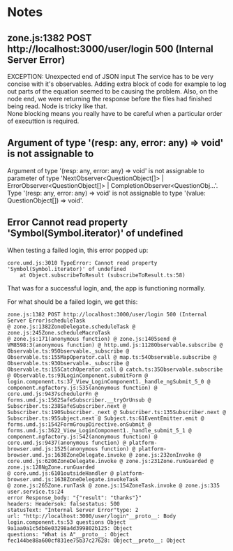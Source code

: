 # Notes

## zone.js:1382 POST http://localhost:3000/user/login 500 (Internal Server Error)
EXCEPTION: Unexpected end of JSON input
The service has to be very concise with it's observables. 
Adding extra block of code for example to log out parts of the equation seemed to be causing the problem.
Also, on the node end, we were returning the response before the files had finished being read.
Node is tricky like that.  
None blocking means you really have to be careful when a particular order of executtion is required.


## Argument of type '(resp: any, error: any) => void' is not assignable to 
Argument of type '(resp: any, error: any) => void' is not assignable to parameter of type 'NextObserver<QuestionObject[]> | ErrorObserver<QuestionObject[]> | CompletionObserver<QuestionObj...'.
  Type '(resp: any, error: any) => void' is not assignable to type '(value: QuestionObject[]) => void'.

## Error Cannot read property 'Symbol(Symbol.iterator)' of undefined

When testing a failed login, this error popped up:
```
core.umd.js:3010 TypeError: Cannot read property 'Symbol(Symbol.iterator)' of undefined
    at Object.subscribeToResult (subscribeToResult.ts:58)
```

That was for a successful login, and, the app is functioning normally.

For what should be a failed login, we get this:
```
zone.js:1382 POST http://localhost:3000/user/login 500 (Internal Server Error)scheduleTask 
@ zone.js:1382ZoneDelegate.scheduleTask @ zone.js:245Zone.scheduleMacroTask 
@ zone.js:171(anonymous function) @ zone.js:1405send @ VM8598:3(anonymous function) @ http.umd.js:1128Observable.subscribe @ Observable.ts:95Observable._subscribe @ Observable.ts:155MapOperator.call @ map.ts:54Observable.subscribe @ Observable.ts:93Observable._subscribe @ Observable.ts:155CatchOperator.call @ catch.ts:35Observable.subscribe @ Observable.ts:93LoginComponent.submitForm @ login.component.ts:37_View_LoginComponent1._handle_ngSubmit_5_0 @ component.ngfactory.js:535(anonymous function) @ core.umd.js:9437schedulerFn @ forms.umd.js:1562SafeSubscriber.__tryOrUnsub @ Subscriber.ts:238SafeSubscriber.next @ Subscriber.ts:190Subscriber._next @ Subscriber.ts:135Subscriber.next @ Subscriber.ts:95Subject.next @ Subject.ts:61EventEmitter.emit @ forms.umd.js:1542FormGroupDirective.onSubmit @ forms.umd.js:3622_View_LoginComponent1._handle_submit_5_1 @ component.ngfactory.js:542(anonymous function) @ core.umd.js:9437(anonymous function) @ platform-browser.umd.js:1525(anonymous function) @ platform-browser.umd.js:1638ZoneDelegate.invoke @ zone.js:232onInvoke @ core.umd.js:6206ZoneDelegate.invoke @ zone.js:231Zone.runGuarded @ zone.js:128NgZone.runGuarded 
@ core.umd.js:6101outsideHandler @ platform-browser.umd.js:1638ZoneDelegate.invokeTask 
@ zone.js:265Zone.runTask @ zone.js:154ZoneTask.invoke @ zone.js:335
user.service.ts:24 
error Response_body: "{"result": "thanks"}"
headers: Headersok: falsestatus: 500
statusText: "Internal Server Error"type: 2
url: "http://localhost:3000/user/login"__proto__: Body
login.component.ts:53 questions Object
9a1aa0a1c5db8e03298a4d399802b125: Object
questions: "What is A"__proto__: Object
fec144be88a600cf831ee75b37c27628: Object__proto__: Object
```
